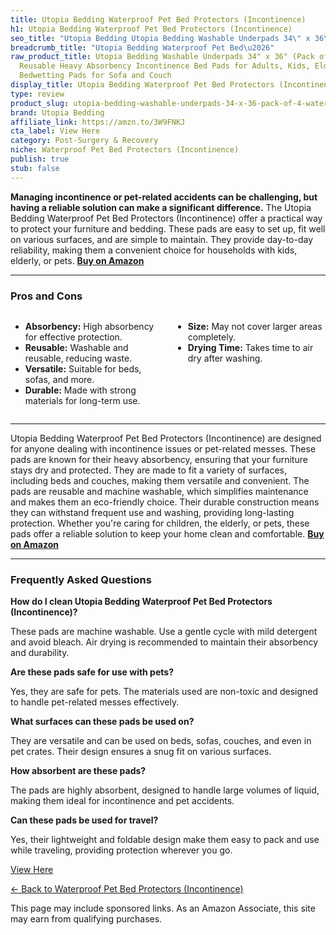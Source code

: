 ```yaml
---
title: Utopia Bedding Waterproof Pet Bed Protectors (Incontinence)
h1: Utopia Bedding Waterproof Pet Bed Protectors (Incontinence)
seo_title: "Utopia Bedding Utopia Bedding Washable Underpads 34\" x 36\"\u2026"
breadcrumb_title: "Utopia Bedding Waterproof Pet Bed\u2026"
raw_product_title: Utopia Bedding Washable Underpads 34" x 36" (Pack of 4), Waterproof
  Reusable Heavy Absorbency Incontinence Bed Pads for Adults, Kids, Elderly and Pets,
  Bedwetting Pads for Sofa and Couch
display_title: Utopia Bedding Waterproof Pet Bed Protectors (Incontinence)
type: review
product_slug: utopia-bedding-washable-underpads-34-x-36-pack-of-4-waterproof-reusable-f1e0e16b
brand: Utopia Bedding
affiliate_link: https://amzn.to/3W9FNKJ
cta_label: View Here
category: Post-Surgery & Recovery
niche: Waterproof Pet Bed Protectors (Incontinence)
publish: true
stub: false
---
```


<div id="intro" class="full-width">
  <p><strong>Managing incontinence or pet-related accidents can be challenging, but having a reliable solution can make a significant difference.</strong> The Utopia Bedding Waterproof Pet Bed Protectors (Incontinence) offer a practical way to protect your furniture and bedding. These pads are easy to set up, fit well on various surfaces, and are simple to maintain. They provide day-to-day reliability, making them a convenient choice for households with kids, elderly, or pets. <a href="https://amzn.to/3W9FNKJ" rel="nofollow sponsored noopener" target="_blank"><strong>Buy on Amazon</strong></a></p>
</div>

<hr />
<h3 id="pros-cons">Pros and Cons</h3>
<div class="pc-grid" style="display:grid;grid-template-columns:1fr 1fr;gap:16px;">
  <ul>
    <li><strong>Absorbency:</strong> High absorbency for effective protection.</li>
    <li><strong>Reusable:</strong> Washable and reusable, reducing waste.</li>
    <li><strong>Versatile:</strong> Suitable for beds, sofas, and more.</li>
    <li><strong>Durable:</strong> Made with strong materials for long-term use.</li>
  </ul>
  <ul>
    <li><strong>Size:</strong> May not cover larger areas completely.</li>
    <li><strong>Drying Time:</strong> Takes time to air dry after washing.</li>
  </ul>
</div>
<hr />

<div class="full-width">
  <p>Utopia Bedding Waterproof Pet Bed Protectors (Incontinence) are designed for anyone dealing with incontinence issues or pet-related messes. These pads are known for their heavy absorbency, ensuring that your furniture stays dry and protected. They are made to fit a variety of surfaces, including beds and couches, making them versatile and convenient. The pads are reusable and machine washable, which simplifies maintenance and makes them an eco-friendly choice. Their durable construction means they can withstand frequent use and washing, providing long-lasting protection. Whether you're caring for children, the elderly, or pets, these pads offer a reliable solution to keep your home clean and comfortable. <a href="https://amzn.to/3W9FNKJ" rel="nofollow sponsored noopener" target="_blank"><strong>Buy on Amazon</strong></a></p>
</div>

<hr />
<h3 id="faqs">Frequently Asked Questions</h3>

<p><strong>How do I clean Utopia Bedding Waterproof Pet Bed Protectors (Incontinence)?</strong></p>
<p>These pads are machine washable. Use a gentle cycle with mild detergent and avoid bleach. Air drying is recommended to maintain their absorbency and durability.</p>

<p><strong>Are these pads safe for use with pets?</strong></p>
<p>Yes, they are safe for pets. The materials used are non-toxic and designed to handle pet-related messes effectively.</p>

<p><strong>What surfaces can these pads be used on?</strong></p>
<p>They are versatile and can be used on beds, sofas, couches, and even in pet crates. Their design ensures a snug fit on various surfaces.</p>

<p><strong>How absorbent are these pads?</strong></p>
<p>The pads are highly absorbent, designed to handle large volumes of liquid, making them ideal for incontinence and pet accidents.</p>

<p><strong>Can these pads be used for travel?</strong></p>
<p>Yes, their lightweight and foldable design make them easy to pack and use while traveling, providing protection wherever you go.</p>
<p><a class="btn" href="https://amzn.to/3W9FNKJ" target="_blank" rel="nofollow sponsored noopener">View Here</a></p>
<p><a href="/roundups/post-surgery-recovery/waterproof-pet-bed-protectors-incontinence-/">← Back to Waterproof Pet Bed Protectors (Incontinence)</a></p>
<aside class="disclosure">This page may include sponsored links. As an Amazon Associate, this site may earn from qualifying purchases.</aside>
